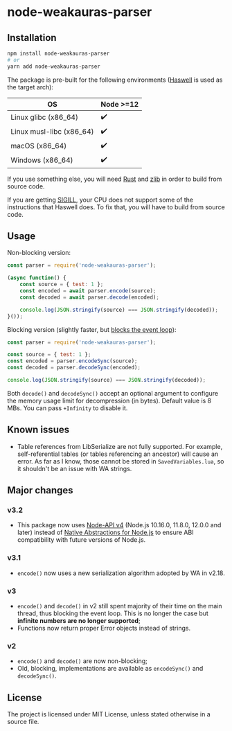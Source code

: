 # node-weakauras-parser

## Installation

```bash
npm install node-weakauras-parser
# or
yarn add node-weakauras-parser
```

The package is pre-built for the following environments ([Haswell](https://en.wikipedia.org/wiki/Haswell_(microarchitecture)) is used as the target arch):

|            OS            | Node >=12 |
|--------------------------|-----------|
|   Linux glibc (x86_64)   |     ✔️     |
| Linux musl-libc (x86_64) |     ✔️     |
|      macOS (x86_64)      |     ✔️     |
|     Windows (x86_64)     |     ✔️     |

If you use something else, you will need [Rust](https://www.rust-lang.org/tools/install) and [zlib](https://www.zlib.net/) in order to build from source code.

If you are getting [SIGILL](https://en.wikipedia.org/wiki/Signal_(IPC)#SIGILL), your CPU does not support some of the instructions that Haswell does. To fix that, you will have to build from source code.

## Usage

Non-blocking version:

```javascript
const parser = require('node-weakauras-parser');

(async function() {
    const source = { test: 1 };
    const encoded = await parser.encode(source);
    const decoded = await parser.decode(encoded);

    console.log(JSON.stringify(source) === JSON.stringify(decoded));
}());
```

Blocking version (slightly faster, but [blocks the event loop](https://nodejs.org/en/docs/guides/dont-block-the-event-loop/)):

```javascript
const parser = require('node-weakauras-parser');

const source = { test: 1 };
const encoded = parser.encodeSync(source);
const decoded = parser.decodeSync(encoded);

console.log(JSON.stringify(source) === JSON.stringify(decoded));
```

Both `decode()` and `decodeSync()` accept an optional argument to configure the memory usage limit for decompression (in bytes). Default value is 8 MBs. You can pass `+Infinity` to disable it.

## Known issues

- Table references from LibSerialize are not fully supported.
  For example, self-referential tables (or tables referencing an ancestor) will cause an error.
  As far as I know, those cannot be stored in `SavedVariables.lua`, so it shouldn't be an issue with WA strings.

## Major changes

### v3.2

- This package now uses [Node-API v4](https://nodejs.org/api/n-api.html#node-api-version-matrix) (Node.js 10.16.0, 11.8.0, 12.0.0 and later) instead of [Native Abstractions for Node.js](https://github.com/nodejs/nan) to ensure ABI compatibility with future versions of Node.js.

### v3.1

- `encode()` now uses a new serialization algorithm adopted by WA in v2.18.

### v3

- `encode()` and `decode()` in v2 still spent majority of their time on the main thread, thus blocking the event loop. This is no longer the case but **infinite numbers are no longer supported**;
- Functions now return proper Error objects instead of strings.

### v2

- `encode()` and `decode()` are now non-blocking;
- Old, blocking, implementations are available as `encodeSync()` and `decodeSync()`.

## License

The project is licensed under MIT License, unless stated otherwise in a source file.
